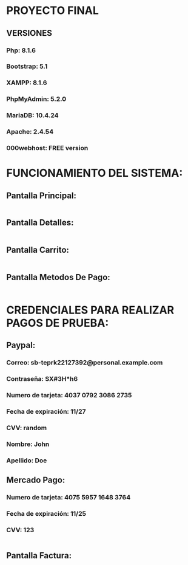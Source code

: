 # PROYECTO FINAL

<h2> VERSIONES </h2>

<h3> Php: 8.1.6 </h3>
<h3> Bootstrap: 5.1 </h3>
<h3> XAMPP: 8.1.6 </h3>
<h3> PhpMyAdmin: 5.2.0 </h3>
<h3> MariaDB: 10.4.24 </h3>
<h3> Apache: 2.4.54 </h3>
<h3> 000webhost: FREE version </h3>

# FUNCIONAMIENTO DEL SISTEMA:

<h2> Pantalla Principal: </h2>
<img href="Principal.jpg">


<h2> Pantalla Detalles: </h2>
<img href="Detalles.jpg">


<h2> Pantalla Carrito: </h2>
<img href="Carrito.jpg">


<h2> Pantalla Metodos De Pago: </h2>
<img href="Pago.jpg">


# CREDENCIALES PARA REALIZAR PAGOS DE PRUEBA: 
  
<h2> Paypal: </h2>
  
<h3> Correo: sb-teprk22127392@personal.example.com </h3>
<h3> Contraseña: SX#3H*h6 </h3>
<h3> Numero de tarjeta: 4037 0792 3086 2735 </h3>
<h3> Fecha de expiración: 11/27 </h3>
<h3> CVV: random </h3>
<h3> Nombre: John </h3>
<h3> Apellido: Doe </h3>
     
<h2> Mercado Pago: </h2>

<h3> Numero de tarjeta: 4075 5957 1648 3764 </h3>
<h3> Fecha de expiración: 11/25 </h3>
<h3> CVV: 123 </h3>

<img href="Paypal.jpg">

<h2> Pantalla Factura: </h2>
<img href="Factura.jpg">

